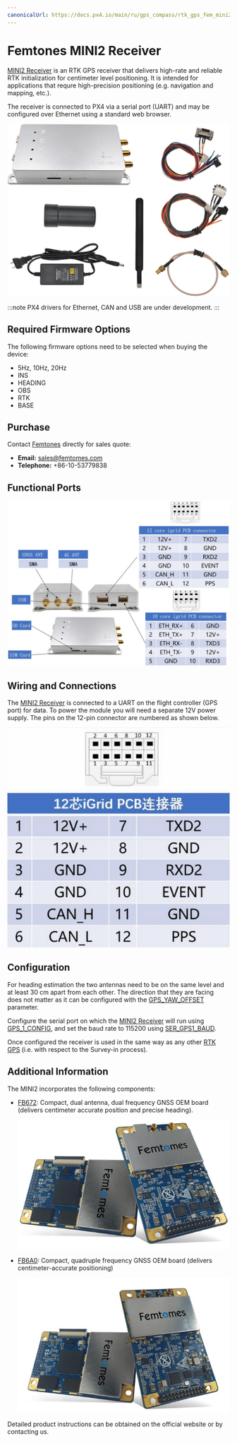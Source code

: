 ```yaml
---
canonicalUrl: https://docs.px4.io/main/ru/gps_compass/rtk_gps_fem_mini2
---
```


# Femtones MINI2 Receiver

[MINI2 Receiver](http://www.femtomes.com) is an RTK GPS receiver that delivers high-rate and reliable RTK initialization for centimeter level positioning. It is intended for applications that requre high-precision positioning (e.g. navigation and mapping, etc.).

The receiver is connected to PX4 via a serial port (UART) and may be configured over Ethernet using a standard web browser.

![MINI II Receiver](../../assets/hardware/gps/rtk_fem_miniII_receiver.jpg)

:::note PX4 drivers for Ethernet, CAN and USB are under development.
:::

## Required Firmware Options

The following firmware options need to be selected when buying the device:
- 5Hz, 10Hz, 20Hz
- INS
- HEADING
- OBS
- RTK
- BASE

## Purchase

Contact [Femtones](http://www.femtomes.com) directly for sales quote:
- **Email:** [sales@femtomes.com](mailto:sales@femtomes.com)
- **Telephone:** +86-10-53779838

## Functional Ports

![MINI II 1](../../assets/hardware/gps/rtk_fem_miniII_1.jpg)

## Wiring and Connections

The [MINI2 Receiver](http://www.femtomes.com) is connected to a UART on the flight controller (GPS port) for data. To power the module you will need a separate 12V power supply. The pins on the 12-pin connector are numbered as shown below.

![MINI_II_2](../../assets/hardware/gps/rtk_fem_miniII_2.jpg)


## Configuration

For heading estimation the two antennas need to be on the same level and at least 30 cm apart from each other. The direction that they are facing does not matter as it can be configured with the [GPS_YAW_OFFSET](../advanced_config/parameter_reference.md#GPS_YAW_OFFSET) parameter.

Configure the serial port on which the [MINI2 Receiver](http://www.femtomes.com) will run using [GPS_1_CONFIG](../advanced_config/parameter_reference.md#GPS_1_CONFIG), and set the baud rate to 115200 using [SER_GPS1_BAUD](../advanced_config/parameter_reference.md#SER_GPS1_BAUD).

Once configured the receiver is used in the same way as any other [RTK GPS](../gps_compass/rtk_gps.md) (i.e. with respect to the Survey-in process).


## Additional Information

The MINI2 incorporates the following components:

- [FB672](http://www.femtomes.com/en/FB672.php): Compact, dual antenna, dual frequency GNSS OEM board (delivers centimeter accurate position and precise heading).

  ![FB672](../../assets/hardware/gps/rtk_fem_fb_1.jpg)

- [FB6A0](http://www.femtomes.com/en/FB6A0.php): Compact, quadruple frequency GNSS OEM board (delivers centimeter-accurate positioning)

  ![FB6A0](../../assets/hardware/gps/rtk_fem_fb_2.jpg)

Detailed product instructions can be obtained on the official website or by contacting us.

